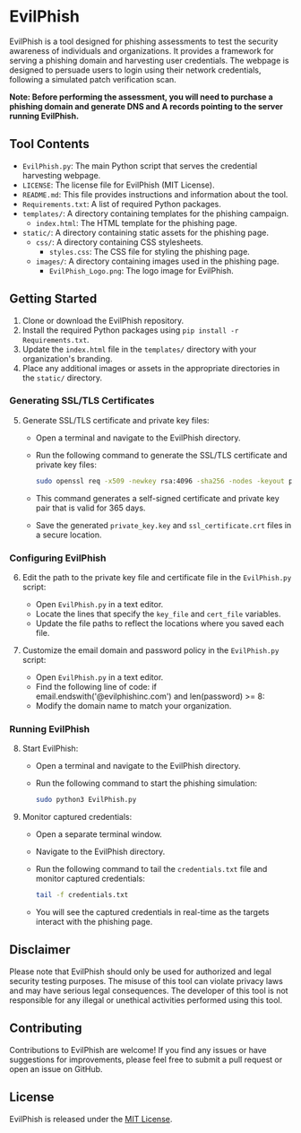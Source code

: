 # EvilPhish

EvilPhish is a tool designed for phishing assessments to test the security awareness of individuals and organizations. It provides a framework for serving a phishing domain and harvesting user credentials.  The webpage is designed to persuade users to login using their network credentials, following a simulated patch verification scan.

**Note: Before performing the assessment, you will need to purchase a phishing domain and generate DNS and A records pointing to the server running EvilPhish.**

## Tool Contents

- `EvilPhish.py`: The main Python script that serves the credential harvesting webpage.
- `LICENSE`: The license file for EvilPhish (MIT License).
- `README.md`: This file provides instructions and information about the tool.
- `Requirements.txt`: A list of required Python packages.
- `templates/`: A directory containing templates for the phishing campaign.
  - `index.html`: The HTML template for the phishing page.
- `static/`: A directory containing static assets for the phishing page.
  - `css/`: A directory containing CSS stylesheets.
    - `styles.css`: The CSS file for styling the phishing page.
  - `images/`: A directory containing images used in the phishing page.
    - `EvilPhish_Logo.png`: The logo image for EvilPhish.

## Getting Started

1. Clone or download the EvilPhish repository.
2. Install the required Python packages using `pip install -r Requirements.txt`.
3. Update the `index.html` file in the `templates/` directory with your organization's branding.
4. Place any additional images or assets in the appropriate directories in the `static/` directory.

### Generating SSL/TLS Certificates

5. Generate SSL/TLS certificate and private key files:
   - Open a terminal and navigate to the EvilPhish directory.
   - Run the following command to generate the SSL/TLS certificate and private key files:

     ```bash
     sudo openssl req -x509 -newkey rsa:4096 -sha256 -nodes -keyout private_key.key -out ssl_certificate.crt -days 365
     ```

   - This command generates a self-signed certificate and private key pair that is valid for 365 days.
   - Save the generated `private_key.key` and `ssl_certificate.crt` files in a secure location.

### Configuring EvilPhish

6. Edit the path to the private key file and certificate file in the `EvilPhish.py` script:
   - Open `EvilPhish.py` in a text editor.
   - Locate the lines that specify the `key_file` and `cert_file` variables.
   - Update the file paths to reflect the locations where you saved each file.

7. Customize the email domain and password policy in the `EvilPhish.py` script:
   - Open `EvilPhish.py` in a text editor.
   - Find the following line of code: if email.endswith('@evilphishinc.com') and len(password) >= 8:
   - Modify the domain name to match your organization.

### Running EvilPhish

8. Start EvilPhish:
   - Open a terminal and navigate to the EvilPhish directory.
   - Run the following command to start the phishing simulation:

     ```bash
     sudo python3 EvilPhish.py
     ```

9. Monitor captured credentials:
   - Open a separate terminal window.
   - Navigate to the EvilPhish directory.
   - Run the following command to tail the `credentials.txt` file and monitor captured credentials:

     ```bash
     tail -f credentials.txt
     ```
   - You will see the captured credentials in real-time as the targets interact with the phishing page.

## Disclaimer

Please note that EvilPhish should only be used for authorized and legal security testing purposes. The misuse of this tool can violate privacy laws and may have serious legal consequences. The developer of this tool is not responsible for any illegal or unethical activities performed using this tool.

## Contributing

Contributions to EvilPhish are welcome! If you find any issues or have suggestions for improvements, please feel free to submit a pull request or open an issue on GitHub.

## License

EvilPhish is released under the [MIT License](LICENSE).
